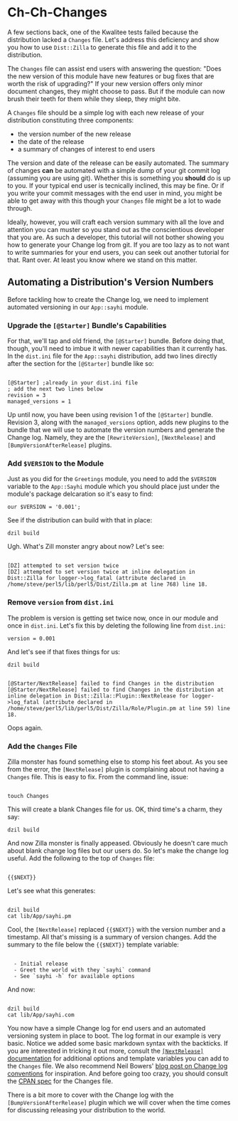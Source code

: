 # Ch-Ch-Changes

A few sections back, one of the Kwalitee tests failed because the distribution
lacked a `Changes` file. Let's address this deficiency and show you how to use
`Dist::Zilla` to generate this file and add it to the distribution.

The `Changes` file can assist end users with answering the question: "Does the
new version of this module have new features or bug fixes that are worth the
risk of upgrading?" If your new version offers only minor document changes, they
might choose to pass. But if the module can now brush their teeth for them while
they sleep, they might bite.

A `Changes` file should be a simple log with each new release of your
distribution constituting three components:

* the version number of the new release
* the date of the release
* a summary of changes of interest to end users

The version and date of the release can be easily automated. The summary of
changes **can** be automated with a simple dump of your git commit log (assuming
you are using git). Whether this is something you **should** do is up to you. If
your typical end user is tecnically inclined, this may be fine. Or if you write
your commit messages with the end user in mind, you might be able to get away
with this though your `Changes` file might be a lot to wade through.

Ideally, however, you will craft each version summary with all the love and
attention you can muster so you stand out as the conscientious developer
that you are. As such a developer, this tutorial will not bother showing you how
to generate your Change log from git. If you are too lazy as to not want
to write summaries for your end users, you can seek out another tutorial for
that. Rant over. At least you know where we stand on this matter.

## Automating a Distribution's Version Numbers

Before tackling how to create the Change log, we need to implement automated
versioning in our `App::sayhi` module.

### Upgrade the `[@Starter]` Bundle's Capabilities

For that, we'll tap and old friend, the `[@Starter]` bundle. Before doing that,
though, you'll need to imbue it with newer capabilities than it currently has.
In the `dist.ini` file for the `App::sayhi` distribution, add two lines directly
after the section for the `[@Starter]` bundle like so:

```

[@Starter] ;already in your dist.ini file
; add the next two lines below
revision = 3
managed_versions = 1

```

Up until now, you have been using revision 1 of the `[@Starter]` bundle.
Revision 3, along with the `managed_versions` option, adds new plugins to the
bundle that we will use to automate the version numbers and generate the Change
log. Namely, they are the `[RewriteVersion]`, `[NextRelease]` and
`[BumpVersionAfterRelease]` plugins.

### Add `$VERSION` to the Module

Just as you did for the `Greetings` module, you need to add the `$VERSION`
variable to the `App::Sayhi` module which you should place just under the
module's package delcaration so it's easy to find:

`our $VERSION = '0.001';`

See if the distribution can build with that in place:

`dzil build`

Ugh. What's Zill monster angry about now? Let's see:

```

[DZ] attempted to set version twice
[DZ] attempted to set version twice at inline delegation in Dist::Zilla for logger->log_fatal (attribute declared in /home/steve/perl5/lib/perl5/Dist/Zilla.pm at line 768) line 18.

```

### Remove `version` from `dist.ini`

The problem is version is getting set twice now, once in our module and once in
`dist.ini`. Let's fix this by deleting the following line from `dist.ini`:

`version = 0.001`

And let's see if that fixes things for us:

`dzil build`

```

[@Starter/NextRelease] failed to find Changes in the distribution
[@Starter/NextRelease] failed to find Changes in the distribution at inline delegation in Dist::Zilla::Plugin::NextRelease for logger->log_fatal (attribute declared in /home/steve/perl5/lib/perl5/Dist/Zilla/Role/Plugin.pm at line 59) line 18.

```

Oops again.

### Add the `Changes` File

Zilla monster has found something else to stomp his feet about. As you see from
the error, the `[NextRelease]` plugin is complaining about not having a
`Changes` file. This is easy to fix. From the command line, issue:

```

touch Changes

```

This will create a blank Changes file for us. OK, third time's a charm, they say:

`dzil build`

And now Zilla monster is finally appeased. Obviously he doesn't care much about
blank change log files but our users do. So let's make the change log useful.
Add the following to the top of `Changes` file:

```

{{$NEXT}}

```

Let's see what this generates:

```

dzil build
cat lib/App/sayhi.pm

```

Cool, the `[NextRelease]` replaced `{{$NEXT}}` with the version number and a
timestamp. All that's missing is a summary of version changes. Add the summary
to the file below the `{{$NEXT}}` template variable:

```

  - Initial release
  - Greet the world with they `sayhi` command
  - See `sayhi -h` for available options

```

And now:

```

dzil build
cat lib/App/sayhi.com

```

You now have a simple Change log for end users and an automated versioning
system in place to boot. The log format in our example is very basic. Notice we
added some basic markdown syntax with the backticks. If you are interested in
tricking it out more, consult the [`[NextRelease]`
documentation](https://metacpan.org/pod/Dist::Zilla::Plugin::NextRelease) for
additional options and template variables you can add to the `Changes` file. We
also recommend Neil Bowers' [blog post on Change log
conventions](http://blogs.perl.org/users/neilb/2013/09/a-convention-for-changes-files.html)
for inspiration. And before going too crazy, you should consult the [CPAN
  spec](https://metacpan.org/pod/CPAN::Changes::Spec) for the Changes file.

There is a bit more to cover with the Change log with the
`[BumpVersionAfterRelease]` plugin which we will cover when the time comes for
discussing releasing your distribution to the world.
